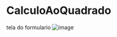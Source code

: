 # CalculoAoQuadrado
tela do formulario
![image](https://github.com/KauanGaraujo/CalculoAoQuadrado/assets/116290215/83062410-f21a-47b3-97ba-d0fcd17feaa1)
